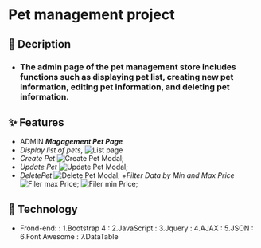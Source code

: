 # Pet management project
## 📄 Decription
+ ### The admin page of the pet management store includes functions such as displaying pet list, creating new pet information, editing pet information, and deleting pet information.
## ✨ Features
+ ADMIN  ***Magagement Pet Page***
+ *Display list of pets*,
![List page](./img_readme/listPet.jpg)
+ *Create Pet*
![Create Pet Modal](./img_readme/createPet.jpg);
+ *Update Pet*
![Update Pet Modal](./img_readme/updatePet.jpg);
+ *DeletePet*
![Delete Pet Modal](./img_readme/deletePet.jpg);
+*Filter Data by Min and Max Price*
![Filer max Price](./img_readme/max-price.jpg);
![Filer min Price](./img_readme/min-price.jpg);

## 🧱 Technology
+ Frond-end:
: 1.Bootstrap 4
: 2.JavaScript
: 3.Jquery
: 4.AJAX
: 5.JSON
: 6.Font Awesome
: 7.DataTable